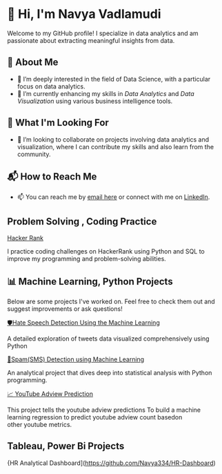 # 👋 Hi, I'm Navya Vadlamudi
Welcome to my GitHub profile! I specialize in data analytics and am passionate about extracting meaningful insights from data.
## 🌟 About Me
- 👀 I’m deeply interested in the field of Data Science, with a particular focus on data analytics.
- 🌱 I’m currently enhancing my skills in *Data Analytics* and *Data Visualization* using various business intelligence tools.
## 🚀 What I'm Looking For
- 💞 I’m looking to collaborate on projects involving data analytics and visualization, where I can contribute my skills and also learn from the community.
## 📬 How to Reach Me
- 📫 You can reach me by [email here](vadlamudinavya19@gmail.com) or connect with me on [LinkedIn](http://linkedin.com/in/navya-vadlamudi).
  
## Problem Solving , Coding Practice

[Hacker Rank](http://hackerrank.com/profile/vadlamudinavya19)

I practice coding challenges on HackerRank using Python and SQL to improve my programming and problem-solving abilities.

## 📊 Machine Learning, Python Projects
Below are some projects I've worked on. Feel free to check them out and suggest improvements or ask questions!

[🛡️Hate Speech Detection Using the Machine Learning](https://github.com/Navya334/Hate_Speech_Detection.git) 

A detailed exploration of tweets data visualized comprehensively using Python 

[💬Spam(SMS) Detection using Machine Learning](https://github.com/Navya334/Ham_Spam_Detection.git)

An analytical project that dives deep into statistical analysis with Python programming.

[📈 YouTube Adview Prediction](https://github.com/Navya334/Youtube_addview_prediction.git)

This project tells the youtube adview predictions To build a machine learning regression to predict youtube adview count basedon other youtube metrics.

## Tableau, Power Bi Projects

{HR Analytical Dashboard](https://github.com/Navya334/HR-Dashboard)

<!---
This is a ✨ special ✨ repository because its README.md (this file) appears on your GitHub profile.
You can click the Preview link to take a look at your changes.
--->
